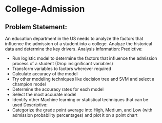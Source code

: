 # College-Admission
## Problem Statement:
An education department in the US needs to analyze the factors that influence the
admission of a student into a college. Analyze the historical data and determine the
key drivers.
Analysis information:
Predictive:
 - Run logistic model to determine the factors that influence the admission process
   of a student (Drop insignificant variables)
 - Transform variables to factors wherever required
 - Calculate accuracy of the model
 - Try other modeling techniques like decision tree and SVM and select a champion
   model
 - Determine the accuracy rates for each model
 - Select the most accurate model
 - Identify other Machine learning or statistical techniques that can be used
Descriptive:
 - Categorize the grade point average into High, Medium, and Low (with admission
   probability percentages) and plot it on a point chart

